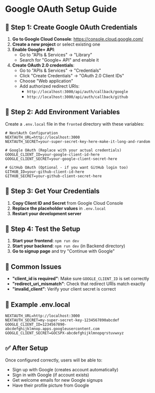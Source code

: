 # Google OAuth Setup Guide

## 🔧 **Step 1: Create Google OAuth Credentials**

1. **Go to Google Cloud Console**: https://console.cloud.google.com/
2. **Create a new project** or select existing one
3. **Enable Google+ API**:
   - Go to "APIs & Services" → "Library"
   - Search for "Google+ API" and enable it
4. **Create OAuth 2.0 credentials**:
   - Go to "APIs & Services" → "Credentials"
   - Click "Create Credentials" → "OAuth 2.0 Client IDs"
   - Choose "Web application"
   - Add authorized redirect URIs:
     - `http://localhost:3000/api/auth/callback/google`
     - `http://localhost:3000/api/auth/callback/github`

## 🔧 **Step 2: Add Environment Variables**

Create a `.env.local` file in the `fronted` directory with these variables:

```env
# NextAuth Configuration
NEXTAUTH_URL=http://localhost:3000
NEXTAUTH_SECRET=your-super-secret-key-here-make-it-long-and-random

# Google OAuth (Replace with your actual credentials)
GOOGLE_CLIENT_ID=your-google-client-id-here
GOOGLE_CLIENT_SECRET=your-google-client-secret-here

# GitHub OAuth (Optional - if you want GitHub login too)
GITHUB_ID=your-github-client-id-here
GITHUB_SECRET=your-github-client-secret-here
```

## 🔧 **Step 3: Get Your Credentials**

1. **Copy Client ID and Secret** from Google Cloud Console
2. **Replace the placeholder values** in `.env.local`
3. **Restart your development server**

## 🔧 **Step 4: Test the Setup**

1. **Start your frontend**: `npm run dev`
2. **Start your backend**: `npm run dev` (in Backend directory)
3. **Go to signup page** and try "Continue with Google"

## 🚨 **Common Issues**

- **"client_id is required"**: Make sure `GOOGLE_CLIENT_ID` is set correctly
- **"redirect_uri_mismatch"**: Check that redirect URIs match exactly
- **"invalid_client"**: Verify your client secret is correct

## 📝 **Example .env.local**

```env
NEXTAUTH_URL=http://localhost:3000
NEXTAUTH_SECRET=my-super-secret-key-1234567890abcdef
GOOGLE_CLIENT_ID=1234567890-abcdefghijklmnop.apps.googleusercontent.com
GOOGLE_CLIENT_SECRET=GOCSPX-abcdefghijklmnopqrstuvwxyz
```

## ✅ **After Setup**

Once configured correctly, users will be able to:
- Sign up with Google (creates account automatically)
- Sign in with Google (if account exists)
- Get welcome emails for new Google signups
- Have their profile picture from Google 